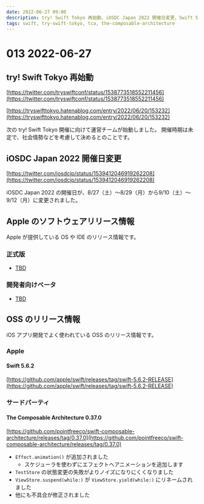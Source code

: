 ```yaml
---
date: 2022-06-27 09:00
description: try! Swift Tokyo 再始動、iOSDC Japan 2022 開催日変更、Swift 5.6.2 リリース、The Composable Architecture 0.37.0 リリース
tags: swift, try-swift-tokyo, tca, the-composable-architecture
---
```

# 013 2022-06-27

## try! Swift Tokyo 再始動

[https://twitter.com/tryswiftconf/status/1538773518552211456](https://twitter.com/tryswiftconf/status/1538773518552211456)

[https://tryswifttokyo.hatenablog.com/entry/2022/06/20/153232](https://tryswifttokyo.hatenablog.com/entry/2022/06/20/153232)

次の try! Swift Tokyo 開催に向けて運営チームが始動しました。
開催時期は未定で、社会情勢などを考慮して決めるとのことです。

## iOSDC Japan 2022 開催日変更

[https://twitter.com/iosdcjp/status/1539412046919262208](https://twitter.com/iosdcjp/status/1539412046919262208)

iOSDC Japan 2022 の開催日が、8/27（土）〜8/29（月）から9/10（土）〜9/12（月）に変更されました。

## Apple のソフトウェアリリース情報

Apple が提供している OS や IDE のリリース情報です。

### 正式版

- [TBD](TBD)

### 開発者向けベータ

- [TBD](TBD)

## OSS のリリース情報

iOS アプリ開発でよく使われている OSS のリリース情報です。

### Apple

#### Swift 5.6.2

[https://github.com/apple/swift/releases/tag/swift-5.6.2-RELEASE](https://github.com/apple/swift/releases/tag/swift-5.6.2-RELEASE)

### サードパーティ

#### The Composable Architecture 0.37.0

[https://github.com/pointfreeco/swift-composable-architecture/releases/tag/0.37.0](https://github.com/pointfreeco/swift-composable-architecture/releases/tag/0.37.0)

- `Effect.animation()` が追加されました
  - スケジューラを使わずにエフェクトへアニメーションを追加します
- `TestStore` の状態変更の失敗がよりノイズになりにくくなりました
- `ViewStore.suspend(while:)` が `ViewStore.yield(while:)` にリネームされました
- 他にも不具合が修正されました
